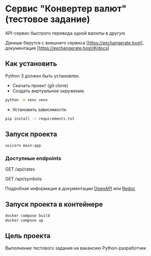 # Сервис "Конвертер валют" (тестовое задание)

API-сервис быстрого перевода одной валюты в другую  

Данные берутся с внешнего сервиса [https://exchangerate.host], документация [https://exchangerate.host/#/docs]

## Как установить

Python 3 должен быть установлен.

* Скачать проект (git clone)
* Создать виртуальное окружение.

```bash
python -m venv venv
```

* Установить зависимости.

```bash
pip install -r requirements.txt
```

## Запуск проекта

```bash
uvicorn main:app
```

### Доступные endpoints

GET /api/rates

GET /api/symbols

Подробная информация в документации [OpenAPI]('http://127.0.0.1:8000/docs') или [Redoc]('http://127.0.0.1:8000/redoc')

## Запуск проекта в контейнере

```bash
docker compose build
docker compose up
```

## Цель проекта

Выполнение тестового задания на вакансию Python-разработчик
